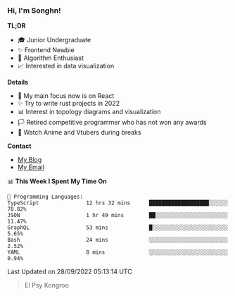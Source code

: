 ### Hi, I'm Songhn!

**TL;DR**

- 🎓 Junior Undergraduate
- ✨ Frontend Newbie
- 🎈 Algorithm Enthusiast
- 📈 Interested in data visualization

**Details**

- 🎯 My main focus now is on React
- ✨ Try to write rust projects in 2022
- 📊 Interest in topology diagrams and visualization
- 🏳️ Retired competitive programmer who has not won any awards
- 🍵 Watch Anime and Vtubers during breaks

**Contact**
- [My Blog](https://blog.songhn.com)
- [My Email](mailto:songhn233@gmail.com)

<!--START_SECTION:waka-->
📊 **This Week I Spent My Time On** 

```text
💬 Programming Languages: 
TypeScript               12 hrs 32 mins      ███████████████████░░░░░░   78.82% 
JSON                     1 hr 49 mins        ██░░░░░░░░░░░░░░░░░░░░░░░   11.47% 
GraphQL                  53 mins             █░░░░░░░░░░░░░░░░░░░░░░░░   5.65% 
Bash                     24 mins             ░░░░░░░░░░░░░░░░░░░░░░░░░   2.52% 
YAML                     8 mins              ░░░░░░░░░░░░░░░░░░░░░░░░░   0.94%

```


 Last Updated on 28/09/2022 05:13:14 UTC
<!--END_SECTION:waka-->

> El Psy Kongroo
